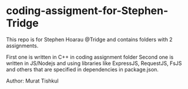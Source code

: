 # coding-assigment-for-Stephen-Tridge
This repo is for Stephen Hoarau @Tridge and contains folders with 2 assignments.

First one is written in C++ in coding assignment folder
Second one is written in JS/Nodejs and using libraries like ExpressJS, RequestJS, FsJS and others that are specified in dependencies
in package.json.

Author: Murat Tishkul
